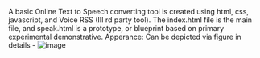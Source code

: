 A basic Online Text to Speech converting tool is created using html, css, javascript, and Voice RSS (III rd party tool). The index.html file is the main file, and speak.html is a prototype, or blueprint based on primary experimental demonstrative.
Apperance: Can be depicted via figure in details -
![image](https://github.com/indra-91/flappy_bird_game_using_python_turtle/assets/152955793/62d1ce17-d8d5-43b9-98c8-044d41f7676a)
